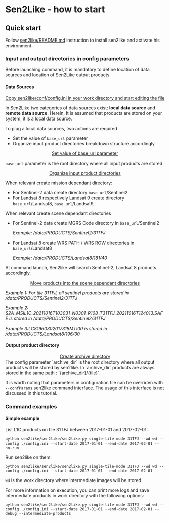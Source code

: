 
Sen2Like - how to start
==============================

## Quick start

Follow [sen2like/README.md](sen2like/README.md#local-install) instruction to install sen2like and activate his environment.


### Input and output directories in config parameters

Before launching command, it is mandatory to define location of data sources and
location of Sen2Like output products.

#### Data Sources
<center><ins>Copy sen2like/conf/config.ini in your work directory and start editing the file</ins></center>

In Sen2Like two categories of data sources exist: **local data source** and **remote data source**. 
Herein, It is assumed  that products are stored on your system, it is a local data source.

To plug a local data sources, two actions are required 

-   Set the value of `base_url` parameter
-   Organize input product directories breakdown structure accordingly

<center><ins>Set value of base_url parameter</ins></center>

`base_url` parameter is the root directory where all input products are stored

<center><ins>Organize input product directories</ins></center>

When relevant create mission dependant directory:
- For Sentinel-2 data create directory  `base_url`/Sentinel2
- For Landsat 8 respectively Landsat 9 create directory
  `base_url`/Landsat8, `base_url`/Landsat9,
  
When relevant create scene dependant directories 
- For Sentinel-2 data create MGRS Code directory in `base_url`/Sentinel2
  
   _Example: /data/PRODUCTS/Sentinel2/31TFJ_ 
- For Landsat 8 create WRS PATH / WRS ROW directories in `base_url`/Landsat8
  
   _Example: /data/PRODUCTS/Landsat8/181/40_ 

At command launch, Sen2like will search Sentinel-2, Landsat 8 products accordingly.

<center><ins>Move products into the scene dependant directories</ins></center>

   _Example 1: For tile 31TFJ, all sentinel products are stored in /data/PRODUCTS/Sentinel2/31TFJ_

   _Example 2: S2A_MSIL1C_20211016T103031_N0301_R108_T31TFJ_20211016T124013.SAFE is stored in /data/PRODUCTS/Sentinel2/31TFJ_

   _Example 3:LC81960302017318MTI00 is stored in /data/PRODUCTS/Landsat8/196/30_


#### Output product directory
<center><ins> Create archive directory </ins></center>
The config parameter `archive_dir` is the root directory where all output products will be stored by sen2like. 
In `archive_dir` products are always stored in the same path :  `{archive_dir}/{tile}`.

It is worth noting that parameters in configuration file can be overriden with `--confParams` sen2like command interface.
The usage of this interface is not discussed in this tutorial.


### Command examples

#### Simple example

List L1C products on tile 31TFJ between 2017-01-01 and 2017-02-01:
```
python sen2like/sen2like/sen2like.py single-tile-mode 31TFJ --wd wd --config ./config.ini --start-date 2017-01-01 --end-date 2017-02-01 --no-run
```

Run sen2like on them:
```
python sen2like/sen2like/sen2like.py single-tile-mode 31TFJ --wd wd --config ./config.ini --start-date 2017-01-01 --end-date 2017-02-01
```

`wd` is the work directory where intermediate images will be stored.

For more information on execution, you can print more logs and save intermediate products in work directory with the following options:
```
python sen2like/sen2like/sen2like.py single-tile-mode 31TFJ --wd wd --config ./config.ini --start-date 2017-01-01 --end-date 2017-02-01 --debug --intermediate-products
```

